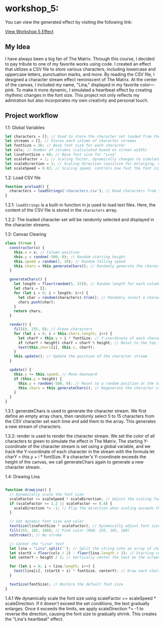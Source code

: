 # workshop_5:

You can view the generated effect by visiting the following link:

[View Workshop 5 Effect](  https://tianhui1112.github.io/workshop-5/)


## My Idea


I have always been a big fan of The Matrix. Through this course, I decided to pay tribute to one of my favorite works using code. I created an effect that utilizes a CSV file to store various characters, including lowercase and uppercase letters, punctuation marks, and more. By reading the CSV file, I designed a character stream effect reminiscent of The Matrix. At the center of the canvas, I included my name, "Lina," displayed in my favorite color—pink. To make it more dynamic, I simulated a heartbeat effect by creating rhythmic changes in the font size. This project not only reflects my admiration but also incorporates my own creativity and personal touch.





## Project workflow


1.1: Global Variables

```javascript
let characters = []; // Used to store the character set loaded from the CSV file
let streams = []; // Stores each column of character streams
let fontSize = 20; // Base font size for each character
let cols; // Number of columns (calculated based on screen width)
let linaFontSize = 60; // Base font size for "Lina"
let scaleFactor = 1; // Scaling factor, dynamically changes to simulate a "heartbeat"
let scaleDirection = 1; // Scaling direction (positive for enlarging, negative for shrinking)
let scaleSpeed = 0.02; // Scaling speed, controls how fast the font size changes
```




1.2: Load CSV file

```javascript
function preload() {
  characters = loadStrings('characters.csv'); // Read characters from the CSV file, where each line corresponds to one character
}


```


1.2.1: `loadStrings` is a built-in function in js used to load text files. Here, the content of the CSV file is stored in the `characters` array.

1.2.2: The loaded character set will be randomly selected and displayed in the character streams.



1.3: Canvas Clearing
```javascript
class Stream {
  constructor(x) {
    this.x = x; // Column position
    this.y = random(-500, 0); // Random starting height
    this.speed = random(2, 10); // Random falling speed
    this.chars = this.generateChars(); // Randomly generate the character stream
  }

  generateChars() {
    let length = floor(random(5, 15)); // Random length for each column's character stream
    let chars = [];
    for (let i = 0; i < length; i++) {
      let char = random(characters).trim(); // Randomly select a character from the CSV data
      chars.push(char);
    }
    return chars;
  }

  render() {
    fill(0, 255, 0); // Green characters
    for (let i = 0; i < this.chars.length; i++) {
      let charY = this.y + i * fontSize; // Y-coordinate of each character
      if (charY > height) charY = charY % height; // Reset to the top if it goes off-screen
      text(this.chars[i], this.x, charY);
    }
    this.update(); // Update the position of the character stream
  }

  update() {
    this.y += this.speed; // Move downward
    if (this.y > height) {
      this.y = random(-500, 0); // Reset to a random position at the top
      this.chars = this.generateChars(); // Regenerate the character stream
    }
  }
}

```

1.3.1: generateChars is used to generate the character stream. We first define an empty array chars, then randomly select 5 to 15 characters from the CSV character set each time and add them to the array. This generates a new stream of characters.

1.3.2: render is used to render the character stream. We set the color of all characters to green to simulate the effect in The Matrix. The starting Y-coordinate of the character stream is set using a global variable, and we track the Y-coordinate of each character in the stream with the formula let charY = this.y + i * fontSize. If a character's Y-coordinate exceeds the height of the canvas, we call generateChars again to generate a new character stream.

1.4: Drawing Lina
```javascript

function drawLina() {
  // Dynamically scale the font size
  scaleFactor += scaleSpeed * scaleDirection; // Adjust the scaling factor based on scaling speed and direction
  if (scaleFactor >= 1.2 || scaleFactor <= 0.8) {
    scaleDirection *= -1; // Flip the direction when scaling exceeds the range
  }

  // Set dynamic font size and color
  textSize(linaFontSize * scaleFactor); // Dynamically adjust font size based on the scaling factor
  fill(255, 105, 180); // Pink color (RGB: 255, 105, 180)
  noStroke(); // No stroke

  // Center the "Lina" text
  let lina = "Lina".split(''); // Split the string into an array of characters
  let startX = floor(cols / 2) - floor(lina.length / 2); // Starting column index to ensure the text is centered
  let centerY = height / 2; // Vertically center the text on the screen

  for (let i = 0; i < lina.length; i++) {
    text(lina[i], (startX + i) * fontSize, centerY); // Draw each character one by one
  }

  textSize(fontSize); // Restore the default font size
}

```

1.4.1 We dynamically scale the font size using scaleFactor += scaleSpeed * scaleDirection. If it doesn't exceed the set conditions, the text gradually enlarges. Once it exceeds the limits, we apply scaleDirection *= -1 to reverse the direction, causing the font size to gradually shrink. This creates the "Lina's heartbeat" effect.
